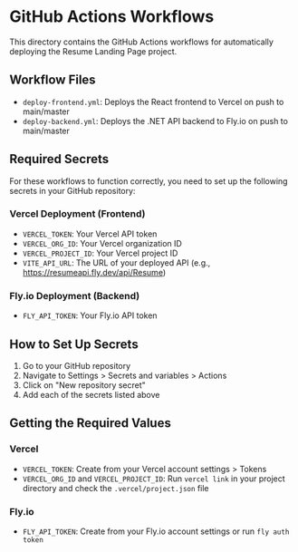 # GitHub Actions Workflows

This directory contains the GitHub Actions workflows for automatically deploying the Resume Landing Page project.

## Workflow Files

- `deploy-frontend.yml`: Deploys the React frontend to Vercel on push to main/master
- `deploy-backend.yml`: Deploys the .NET API backend to Fly.io on push to main/master

## Required Secrets

For these workflows to function correctly, you need to set up the following secrets in your GitHub repository:

### Vercel Deployment (Frontend)

- `VERCEL_TOKEN`: Your Vercel API token
- `VERCEL_ORG_ID`: Your Vercel organization ID
- `VERCEL_PROJECT_ID`: Your Vercel project ID
- `VITE_API_URL`: The URL of your deployed API (e.g., https://resumeapi.fly.dev/api/Resume)

### Fly.io Deployment (Backend)

- `FLY_API_TOKEN`: Your Fly.io API token

## How to Set Up Secrets

1. Go to your GitHub repository
2. Navigate to Settings > Secrets and variables > Actions
3. Click on "New repository secret"
4. Add each of the secrets listed above

## Getting the Required Values

### Vercel

- `VERCEL_TOKEN`: Create from your Vercel account settings > Tokens
- `VERCEL_ORG_ID` and `VERCEL_PROJECT_ID`: Run `vercel link` in your project directory and check the `.vercel/project.json` file

### Fly.io

- `FLY_API_TOKEN`: Create from your Fly.io account settings or run `fly auth token`
